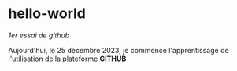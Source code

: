 # hello-world
*1er essai de github*

Aujourd'hui, le 25 décembre 2023, je commence l'apprentissage de l'utilisation de la plateforme **GITHUB**
